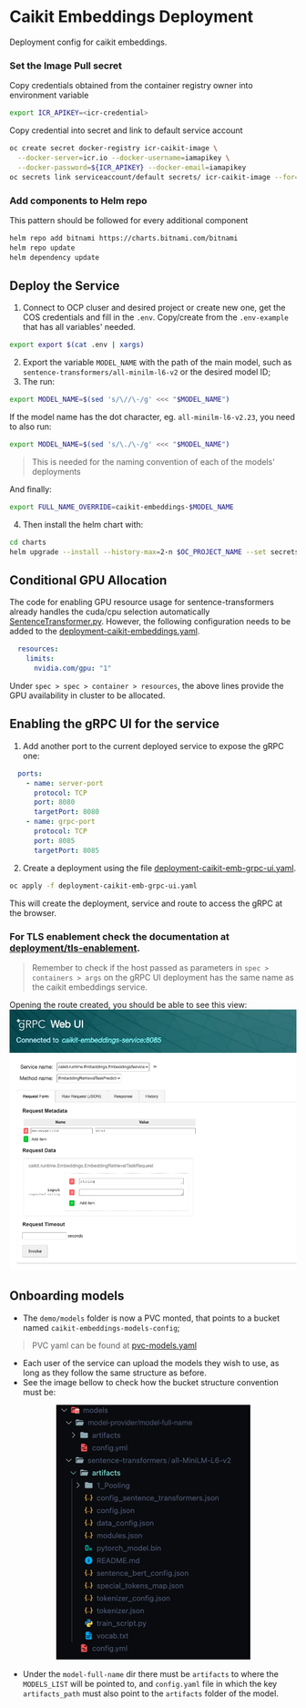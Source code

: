# Caikit Embeddings Deployment

Deployment config for caikit embeddings.

### Set the Image Pull secret

Copy credentials obtained from the container registry owner into environment variable
```bash
export ICR_APIKEY=<icr-credential>
```
Copy credential into secret and link to default service account
```bash
oc create secret docker-registry icr-caikit-image \
  --docker-server=icr.io --docker-username=iamapikey \
  --docker-password=${ICR_APIKEY} --docker-email=iamapikey
oc secrets link serviceaccount/default secrets/ icr-caikit-image --for=pull
```

### Add components to Helm repo
This pattern should be followed for every additional component
```bash
helm repo add bitnami https://charts.bitnami.com/bitnami 
helm repo update
helm dependency update
```

## Deploy the Service

1. Connect to OCP cluser and desired project or create new one, get the COS credentials and fill in the `.env`. Copy/create from the `.env-example` that has all variables' needed. 
```bash
export export $(cat .env | xargs)
``` 
2. Export the variable `MODEL_NAME` with the path of the main model, such as `sentence-transformers/all-minilm-l6-v2` or the desired model ID;
3. The run:
```bash
export MODEL_NAME=$(sed 's/\//\-/g' <<< "$MODEL_NAME")
```
If the model name has the dot character, eg. `all-minilm-l6-v2.23`, you need to also run:
```bash
export MODEL_NAME=$(sed 's/\./\-/g' <<< "$MODEL_NAME")
```
> This is needed for the naming convention of each of the models' deployments

And finally:
```bash
export FULL_NAME_OVERRIDE=caikit-embeddings-$MODEL_NAME
```
4. Then install the helm chart with:
```bash
cd charts
helm upgrade --install --history-max=2-n $OC_PROJECT_NAME --set secrets.cosAccesskey=$COS_ACCESS_KEY --set fullnameOverride=$FULL_NAME_OVERRIDE secrets.cosSecretkey=$COS_SECRET_KEY —set $HELM_NAME .
``` 

## Conditional GPU Allocation

The code for enabling GPU resource usage for sentence-transformers already handles the cuda/cpu selection automatically [SentenceTransformer.py](https://github.com/UKPLab/sentence-transformers/blob/master/sentence_transformers/SentenceTransformer.py#L104). However, the following configuration needs to be added to the [deployment-caikit-embeddings.yaml](./deployment-caikit-embeddings.yaml).

```yaml
  resources:
    limits:
      nvidia.com/gpu: "1"
```
Under `spec > spec > container > resources`, the above lines provide the GPU availability in cluster to be allocated.

## Enabling the gRPC UI for the service

1. Add another port to the current deployed service to expose the gRPC one:
```yaml
  ports:
    - name: server-port
      protocol: TCP
      port: 8080
      targetPort: 8080
    - name: grpc-port
      protocol: TCP
      port: 8085
      targetPort: 8085
```
2. Create a deployment using the file [deployment-caikit-emb-grpc-ui.yaml](./deployment-files/deployment-caikit-emb-grpc-ui.yaml).

```bash
oc apply -f deployment-caikit-emb-grpc-ui.yaml
```
This will create the deployment, service and route to access the gRPC at the browser. 

### For TLS enablement check the documentation at [deployment/tls-enablement](./tls-enablement/README.md).

> Remember to check if the host passed as parameters in `spec > containers > args` on the gRPC UI deployment has the same name as the caikit embeddings service.

Opening the route created, you should be able to see this view:
![grpc_ui](./assets/grpc-ui.png)

## Onboarding models

- The `demo/models` folder is now a PVC monted, that points to a bucket named `caikit-embeddings-models-config`;
> PVC yaml can be found at [pvc-models.yaml](pvc-models.yaml)
- Each user of the service can upload the models they wish to use, as long as they follow the same structure as before.
- See the image bellow to check how the bucket structure convention must be:
  
<center>
    <img src="./assets/dir.png">
</center>

- Under the `model-full-name` dir there must be `artifacts` to where the `MODELS_LIST` will be pointed to, and `config.yaml` file in which the key `artifacts_path` must also point to the `artifacts` folder of the model.